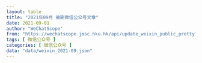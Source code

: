 ```yaml
---
layout: table
title: "2021年09月 被删微信公众号文章"
date: 2021-09-01
author: "WeChatScope"
from: "https://wechatscope.jmsc.hku.hk/api/update_weixin_public_pretty?days="
tags: [ 微信公众号 ]
categories: [ 微信公众号 ]
data: "data/weixin_2021-09.json"
---
```

